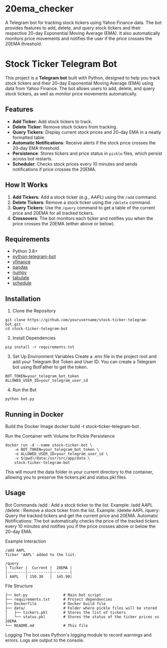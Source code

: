 # 20ema_checker
A Telegram bot for tracking stock tickers using Yahoo Finance data. The bot provides features to add, delete, and query stock tickers and their respective 20-day Exponential Moving Average (EMA). It also automatically monitors price movements and notifies the user if the price crosses the 20EMA threshold.

# Stock Ticker Telegram Bot

This project is a **Telegram bot** built with Python, designed to help you track stock tickers and their 20-day Exponential Moving Average (EMA) using data from Yahoo Finance. The bot allows users to add, delete, and query stock tickers, as well as monitor price movements automatically.

## Features

- **Add Ticker**: Add stock tickers to track.
- **Delete Ticker**: Remove stock tickers from tracking.
- **Query Tickers**: Display current stock prices and 20-day EMA in a neatly formatted table.
- **Automatic Notifications**: Receive alerts if the stock price crosses the 20-day EMA threshold.
- **Persistence**: Stores tickers and price status in `pickle` files, which persist across bot restarts.
- **Scheduler**: Checks stock prices every 10 minutes and sends notifications if price crosses the 20EMA.

## How It Works

1. **Add Tickers**: Add a stock ticker (e.g., AAPL) using the `/add` command.
2. **Delete Tickers**: Remove a stock ticker using the `/delete` command.
3. **Query Tickers**: Use the `/query` command to get a table of the current price and 20EMA for all tracked tickers.
4. **Crossovers**: The bot monitors each ticker and notifies you when the price crosses the 20EMA (either above or below).

## Requirements

- Python 3.8+
- [python-telegram-bot](https://python-telegram-bot.readthedocs.io/en/stable/)
- [yfinance](https://pypi.org/project/yfinance/)
- [pandas](https://pandas.pydata.org/)
- [numpy](https://numpy.org/)
- [tabulate](https://pypi.org/project/tabulate/)
- [schedule](https://schedule.readthedocs.io/en/stable/index.html)



## Installation
1. Clone the Repository
```
git clone https://github.com/yourusername/stock-ticker-telegram-bot.git
cd stock-ticker-telegram-bot
```

2. Install Dependencies
```
pip install -r requirements.txt
```

3. Set Up Environment Variables
Create a .env file in the project root and add your Telegram Bot Token and User ID. You can create a Telegram bot using BotFather to get the token.
```
BOT_TOKEN=your_telegram_bot_token
ALLOWED_USER_ID=your_telegram_user_id
```

4. Run the Bot
```
python bot.py
```

## Running in Docker
Build the Docker Image
docker build -t stock-ticker-telegram-bot .

Run the Container with Volume for Pickle Persistence
```
docker run -d --name stock-ticker-bot \
    -e BOT_TOKEN=your_telegram_bot_token \
    -e ALLOWED_USER_ID=your_telegram_user_id \
    -v $(pwd)/data:/usr/src/app/data \
    stock-ticker-telegram-bot
```
This will mount the data folder in your current directory to the container, allowing you to preserve the tickers.pkl and status.pkl files.

## Usage
Bot Commands
/add <ticker>: Add a stock ticker to the list.
Example: /add AAPL
/delete <ticker>: Remove a stock ticker from the list.
Example: /delete AAPL
/query: Query the tracked tickers and get the current price and 20EMA.
Automatic Notifications: The bot automatically checks the price of the tracked tickers every 10 minutes and notifies you if the price crosses above or below the 20-day EMA.

Example Interaction
```
/add AAPL
Ticker 'AAPL' added to the list.

/query
| Ticker |  Current |  20EMA |
|--------|----------|--------|
| AAPL   | 150.30   |  145.90|
```

File Structure
```
├── bot.py                # Main bot script
├── requirements.txt      # Project dependencies
├── Dockerfile            # Docker build file
├── data/                 # Folder where pickle files will be stored
│   ├── tickers.pkl       # Stores the list of tickers
│   └── status.pkl        # Stores the status of the ticker prices vs 20EMA
└── README.md             # This file
```

Logging
The bot uses Python's logging module to record warnings and errors. Logs are output to the console.
